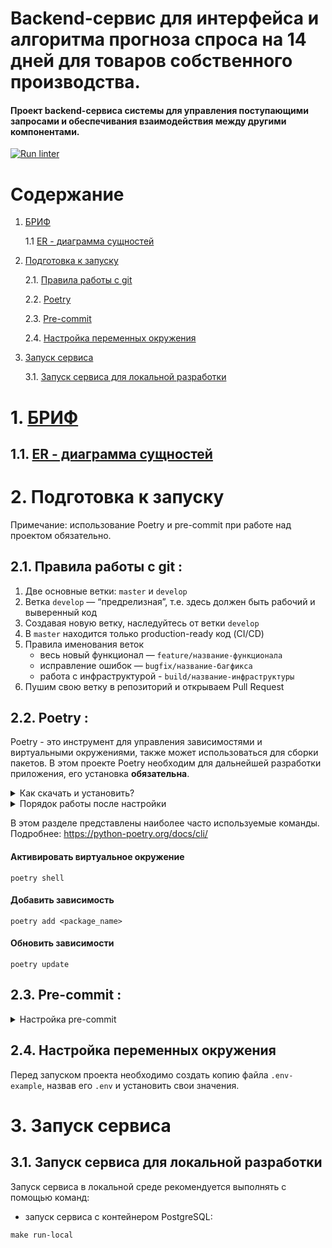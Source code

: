# Backend-сервис для интерфейса и алгоритма прогноза спроса на 14 дней для товаров собственного производства.

#### Проект backend-сервиса системы для управления поступающими запросами и обеспечивания взаимодействия между другими компонентами.

[![Run linter](https://github.com/Lentyan/backend/actions/workflows/run_linter.yml/badge.svg)](https://github.com/Lentyan/backend/actions/workflows/run_linter.yml)

# Содержание

1. [БРИФ](#brif)

   1.1 [ER - диаграмма сущностей](#db_er_blueprint)

2. [Подготовка к запуску](#start)

   2.1. [Правила работы с git](#git)

   2.2. [Poetry](#poetry)

   2.3. [Pre-commit](#pre-commit)

   2.4. [Настройка переменных окружения](#env)

3. [Запуск сервиса](#run-service)

   3.1. [Запуск сервиса для локальной разработки](#run-local)

# 1. [БРИФ](docs/brif.md) <a id="brif"></a>
   ## 1.1. [ER - диаграмма сущностей](docs/db_er_blueprint.pdf)<a id="db_er_blueprint"></a>

# 2. Подготовка к запуску <a id="start"></a>

Примечание: использование Poetry и pre-commit при работе над проектом
обязательно.

## 2.1. Правила работы с git <a id="git"></a>:

1. Две основные ветки: `master` и `develop`
2. Ветка `develop` — “предрелизная”, т.е. здесь должен быть рабочий и
   выверенный код
3. Создавая новую ветку, наследуйтесь от ветки `develop`
4. В `master` находится только production-ready код (CI/CD)
5. Правила именования веток
    - весь новый функционал — `feature/название-функционала`
    - исправление ошибок — `bugfix/название-багфикса`
    - работа с инфраструктурой - `build/название-инфраструктуры`
6. Пушим свою ветку в репозиторий и открываем Pull Request

## 2.2. Poetry <a id="poetry"></a>:

Poetry - это инструмент для управления зависимостями и виртуальными
окружениями, также может использоваться для сборки пакетов. В этом проекте
Poetry необходим для дальнейшей разработки приложения, его установка <b>
обязательна</b>.<br>

<details>
 <summary>
 Как скачать и установить?
 </summary>

### Установка:

Установите poetry
следуя [инструкции с официального сайта](https://python-poetry.org/docs/#installation).
<details>
 <summary>
 Команды для установки:
 </summary>
Для UNIX-систем и Bash on Windows вводим в консоль следующую команду:

> *curl -sSL https://install.python-poetry.org | python -*

Для WINDOWS PowerShell:

> *(Invoke-WebRequest -Uri https://install.python-poetry.org
-UseBasicParsing).Content | python -*
</details>
<br>
После установки перезапустите оболочку и введите команду

> poetry --version

Если установка прошла успешно, вы получите ответ в формате

> Poetry (version 1.2.0)

Для дальнейшей работы введите команду:

> poetry config virtualenvs.in-project true

Выполнение данной команды необходимо для создания виртуального окружения в
папке проекта.

После предыдущей команды создадим виртуальное окружение нашего проекта с
помощью команды:

> poetry install

Результатом выполнения команды станет создание в корне проекта папки .venv.
Зависимости для создания окружения берутся из файлов poetry.lock (
приоритетнее)
и pyproject.toml

Для добавления новой зависимости в окружение необходимо выполнить команду

> poetry add <package_name>

_Пример использования:_

> poetry add starlette

Также poetry позволяет разделять зависимости необходимые для разработки, от
основных.
Для добавления зависимости необходимой для разработки и тестирования
необходимо
добавить флаг ***--dev***

> poetry add <package_name> --dev

_Пример использования:_

> poetry add pytest --dev

</details>

<details>
 <summary>
 Порядок работы после настройки
 </summary>

<br>

Чтобы активировать виртуальное окружение, введите команду:

> poetry shell

Существует возможность запуска скриптов и команд с помощью команды без
активации окружения:

> poetry run <script_name>.py

_Примеры:_

> poetry run python script_name>.py
>
> poetry run pytest
>
> poetry run black

Порядок работы в оболочке не меняется. Пример команды для Win:

> python src\run_bot.py

Доступен стандартный метод работы с активацией окружения в терминале с
помощью команд:

Для WINDOWS:

> source .venv/Scripts/activate

Для UNIX:

> source .venv/bin/activate

</details>

В этом разделе представлены наиболее часто используемые команды.
Подробнее: https://python-poetry.org/docs/cli/

#### Активировать виртуальное окружение

```shell
poetry shell
```

#### Добавить зависимость

```shell
poetry add <package_name>
```

#### Обновить зависимости

```shell
poetry update
```

## 2.3. Pre-commit <a id="pre-commit"></a>:

<details>
 <summary>
 Настройка pre-commit
 </summary>
<br>

1. Убедиться, что pre-commit установлен:

   ```shell
   pre-commit --version
   ```

2. Настроить git hook скрипт:

   ```shell
   pre-commit install
   ```

Далее при каждом коммите у вас будет происходить автоматическая проверка
линтером, а так же будет происходить автоматическое приведение к единому
стилю.
</details>

## 2.4. Настройка переменных окружения <a id="env"></a>

Перед запуском проекта необходимо создать копию файла
```.env-example```, назвав его ```.env``` и установить свои значения.

# 3. Запуск сервиса <a id="run-service"></a>

## 3.1. Запуск сервиса для локальной разработки <a id="run-local"></a>

Запуск сервиса в локальной среде рекомендуется выполнять с помощью команд:

* запуск сервиса с контейнером PostgreSQL:

```shell
make run-local
```

